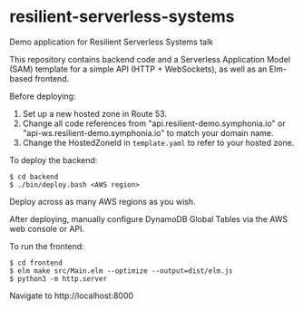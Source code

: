 # resilient-serverless-systems
Demo application for Resilient Serverless Systems talk

This repository contains backend code and a Serverless Application Model (SAM) template for a simple API (HTTP + WebSockets), as well as an Elm-based frontend.

Before deploying:

1. Set up a new hosted zone in Route 53.
1. Change all code references from "api.resilient-demo.symphonia.io" or "api-ws.resilient-demo.symphonia.io" to match your domain name.
1. Change the HostedZoneId in `template.yaml` to refer to your hosted zone.

To deploy the backend:

```
$ cd backend
$ ./bin/deploy.bash <AWS region>
```

Deploy across as many AWS regions as you wish.

After deploying, manually configure DynamoDB Global Tables via the AWS web console or API.

To run the frontend:

```
$ cd frontend
$ elm make src/Main.elm --optimize --output=dist/elm.js
$ python3 -m http.server
```

Navigate to http://localhost:8000
